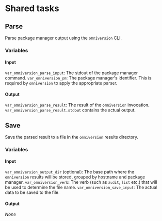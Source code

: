 # Shared tasks


## Parse

Parse package manager output using the `omniversion` CLI.

### Variables

#### Input
`var_omniversion_parse_input`: The stdout of the package manager command.
`var_omniversion_pm`: The package manager's identifier. This is required by `omniversion` to apply the appropriate parser.

#### Output
`var_omniversion_parse_result`: The result of the `omniversion` invocation. `var_omniversion_parse_result.stdout` contains the actual output.


## Save

Save the parsed result to a file in the `omniversion` results directory.

### Variables

#### Input
`var_omniversion_output_dir` (optional): The base path where the `omniversion` results will be stored, grouped by hostname and package manager.
`var_omniversion_verb`: The verb (such as `audit`, `list` etc.) that will be used to determine the file name.
`var_omniversion_save_input`: The actual data to be saved to the file.

#### Output
_None_